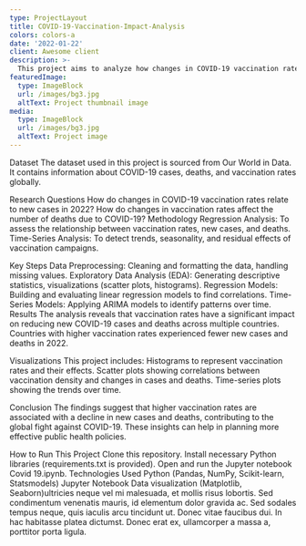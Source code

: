 ```yaml
---
type: ProjectLayout
title: COVID-19-Vaccination-Impact-Analysis
colors: colors-a
date: '2022-01-22'
client: Awesome client
description: >-
  This project aims to analyze how changes in COVID-19 vaccination rates correlate with the number of new cases and deaths among different countries in 2022. The analysis provides insights into the effectiveness of vaccination campaigns across various regions.
featuredImage:
  type: ImageBlock
  url: /images/bg3.jpg
  altText: Project thumbnail image
media:
  type: ImageBlock
  url: /images/bg3.jpg
  altText: Project image
---
```



Dataset
The dataset used in this project is sourced from Our World in Data. It contains information about COVID-19 cases, deaths, and vaccination rates globally.

Research Questions
How do changes in COVID-19 vaccination rates relate to new cases in 2022?
How do changes in vaccination rates affect the number of deaths due to COVID-19?
Methodology
Regression Analysis: To assess the relationship between vaccination rates, new cases, and deaths. Time-Series Analysis: To detect trends, seasonality, and residual effects of vaccination campaigns.

Key Steps
Data Preprocessing: Cleaning and formatting the data, handling missing values.
Exploratory Data Analysis (EDA): Generating descriptive statistics, visualizations (scatter plots, histograms).
Regression Models: Building and evaluating linear regression models to find correlations.
Time-Series Models: Applying ARIMA models to identify patterns over time.
Results
The analysis reveals that vaccination rates have a significant impact on reducing new COVID-19 cases and deaths across multiple countries. Countries with higher vaccination rates experienced fewer new cases and deaths in 2022.

Visualizations
This project includes: Histograms to represent vaccination rates and their effects. Scatter plots showing correlations between vaccination density and changes in cases and deaths. Time-series plots showing the trends over time.

Conclusion
The findings suggest that higher vaccination rates are associated with a decline in new cases and deaths, contributing to the global fight against COVID-19. These insights can help in planning more effective public health policies.

How to Run This Project
Clone this repository.
Install necessary Python libraries (requirements.txt is provided).
Open and run the Jupyter notebook Covid 19.ipynb.
Technologies Used
Python (Pandas, NumPy, Scikit-learn, Statsmodels) Jupyter Notebook Data visualization (Matplotlib, Seaborn)ultricies neque vel mi malesuada, et mollis risus lobortis. Sed condimentum venenatis mauris, id elementum dolor gravida ac. Sed sodales tempus neque, quis iaculis arcu tincidunt ut. Donec vitae faucibus dui. In hac habitasse platea dictumst. Donec erat ex, ullamcorper a massa a, porttitor porta ligula.
